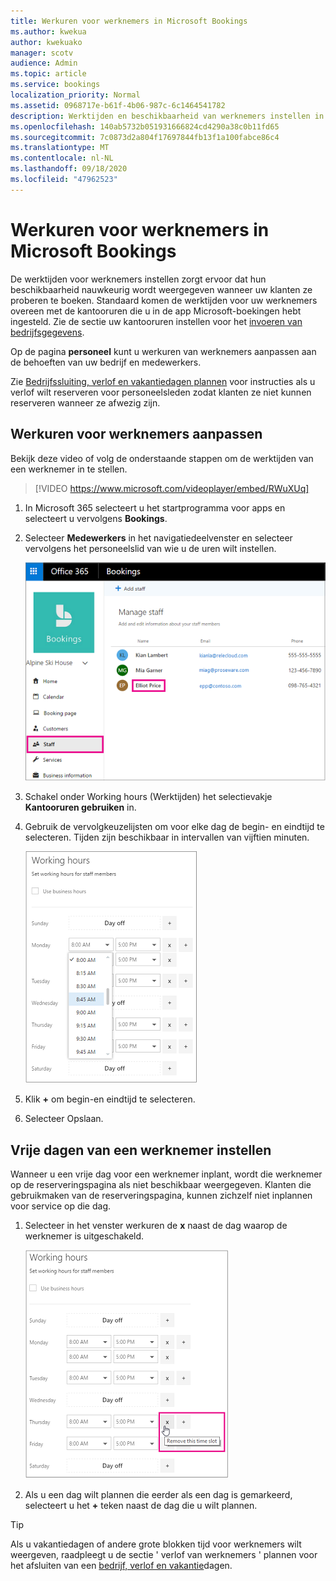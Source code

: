 ```yaml
---
title: Werkuren voor werknemers in Microsoft Bookings
ms.author: kwekua
author: kwekuako
manager: scotv
audience: Admin
ms.topic: article
ms.service: bookings
localization_priority: Normal
ms.assetid: 0968717e-b61f-4b06-987c-6c1464541782
description: Werktijden en beschikbaarheid van werknemers instellen in Microsoft bookings.
ms.openlocfilehash: 140ab5732b051931666824cd4290a38c0b11fd65
ms.sourcegitcommit: 7c0873d2a804f17697844fb13f1a100fabce86c4
ms.translationtype: MT
ms.contentlocale: nl-NL
ms.lasthandoff: 09/18/2020
ms.locfileid: "47962523"
---
```

# <a name="employee-working-hours-in-microsoft-bookings"></a>Werkuren voor werknemers in Microsoft Bookings

De werktijden voor werknemers instellen zorgt ervoor dat hun beschikbaarheid nauwkeurig wordt weergegeven wanneer uw klanten ze proberen te boeken. Standaard komen de werktijden voor uw werknemers overeen met de kantooruren die u in de app Microsoft-boekingen hebt ingesteld. Zie de sectie uw kantooruren instellen voor het [invoeren van bedrijfsgegevens](enter-business-information.md#set-your-business-hours).

Op de pagina **personeel** kunt u werkuren van werknemers aanpassen aan de behoeften van uw bedrijf en medewerkers.

Zie [Bedrijfssluiting, verlof en vakantiedagen plannen](schedule-closures-time-off-vacation.md) voor instructies als u verlof wilt reserveren voor personeelsleden zodat klanten ze niet kunnen reserveren wanneer ze afwezig zijn.

## <a name="customize-employee-working-hours"></a>Werkuren voor werknemers aanpassen

Bekijk deze video of volg de onderstaande stappen om de werktijden van een werknemer in te stellen.

> [!VIDEO https://www.microsoft.com/videoplayer/embed/RWuXUq]

1. In Microsoft 365 selecteert u het startprogramma voor apps en selecteert u vervolgens **Bookings**.

1. Selecteer **Medewerkers** in het navigatiedeelvenster en selecteer vervolgens het personeelslid van wie u de uren wilt instellen.

   ![Afbeelding van het scherm boekingen van medewerkers met de naam gemarkeerd](../media/bookings-staff-name-highlight.png)

1. Schakel onder Working hours (Werktijden) het selectievakje **Kantooruren gebruiken** in.

1. Gebruik de vervolgkeuzelijsten om voor elke dag de begin- en eindtijd te selecteren. Tijden zijn beschikbaar in intervallen van vijftien minuten.

   ![Afbeelding van het scherm voor het bewerken van personeelsleden](../media/bookings-staff-hours.png)

1. Klik **+** om begin-en eindtijd te selecteren.

1. Selecteer Opslaan.

## <a name="set-an-employees-days-off"></a>Vrije dagen van een werknemer instellen

Wanneer u een vrije dag voor een werknemer inplant, wordt die werknemer op de reserveringspagina als niet beschikbaar weergegeven. Klanten die gebruikmaken van de reserveringspagina, kunnen zichzelf niet inplannen voor service op die dag.

1. Selecteer in het venster werkuren de **x** naast de dag waarop de werknemer is uitgeschakeld.

   ![Afbeelding van het venster werkuren van de boekings staf met muisaanwijzer op x-knop](../media/bookings-staff-time-off.png)

1. Als u een dag wilt plannen die eerder als een dag is gemarkeerd, selecteert u het **+** teken naast de dag die u wilt plannen.

> [!TIP]
> Als u vakantiedagen of andere grote blokken tijd voor werknemers wilt weergeven, raadpleegt u de sectie ' verlof van werknemers ' plannen voor het afsluiten van een [bedrijf, verlof en vakantie](schedule-closures-time-off-vacation.md#schedule-employee-time-off)dagen.
